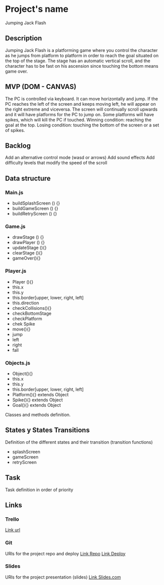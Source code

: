 # Project's name
Jumping Jack Flash

## Description
Jumping Jack Flash is a platforming game where you control the character as he jumps from platform to platform in order to reach the goal situated on the top of the stage. The stage has an automatic vertical scroll, and the character has to be fast on his ascension since touching the bottom means game over.

## MVP (DOM - CANVAS)
The PC is controlled via keyboard. It can move horizontally and jump.
If the PC reaches the left of the screen and keeps moving left, he will appear on the right extreme and viceversa.
The screen will continually scroll upwards and it will have platforms for the PC to jump on.
Some platforms will have spikes, which will kill the PC if touched.
Winning condition: reaching the goal at the top. Losing condition: touching the bottom of the screen or a set of spikes.


## Backlog
Add an alternative control mode (wasd or arrows)
Add sound effects
Add difficulty levels that modify the speed of the scroll


## Data structure

### Main.js

- buildSplashScreen () {}
- buildGameScreen () {}
- buildRetryScreen () {}

### Game.js

- drawStage () {}
- drawPlayer () {}
- updateStage (){}
- clearStage (){}
- gameOver(){}

### Player.js

- Player (){}
-  this.x
-  this.y
-  this.border[upper, lower, right, left]
-  this.direction
- checkCollisions(){}
-  checkBottomStage
-  checkPlatform
-  chek Spike
- move(){}
-  jump
-  left
-  right
-  fall

### Objects.js

- Object(){}
-  this.x
-  this.y
-  this.border[upper, lower, right, left]
- Platform(){} extends Object
- Spike(){} extends Object
- Goal(){} extends Object


Classes and methods definition.


## States y States Transitions
Definition of the different states and their transition (transition functions)

- splashScreen
- gameScreen
- retryScreen


## Task
Task definition in order of priority


## Links


### Trello
[Link url](https://trello.com)


### Git
URls for the project repo and deploy
[Link Repo](http://github.com)
[Link Deploy](http://github.com)


### Slides
URls for the project presentation (slides)
[Link Slides.com](http://slides.com)
